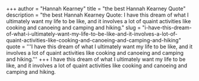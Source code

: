 +++
author = "Hannah Kearney"
title = "the best Hannah Kearney Quote"
description = "the best Hannah Kearney Quote: I have this dream of what I ultimately want my life to be like, and it involves a lot of quaint activities like cooking and canoeing and camping and hiking."
slug = "i-have-this-dream-of-what-i-ultimately-want-my-life-to-be-like-and-it-involves-a-lot-of-quaint-activities-like-cooking-and-canoeing-and-camping-and-hiking"
quote = '''I have this dream of what I ultimately want my life to be like, and it involves a lot of quaint activities like cooking and canoeing and camping and hiking.'''
+++
I have this dream of what I ultimately want my life to be like, and it involves a lot of quaint activities like cooking and canoeing and camping and hiking.
